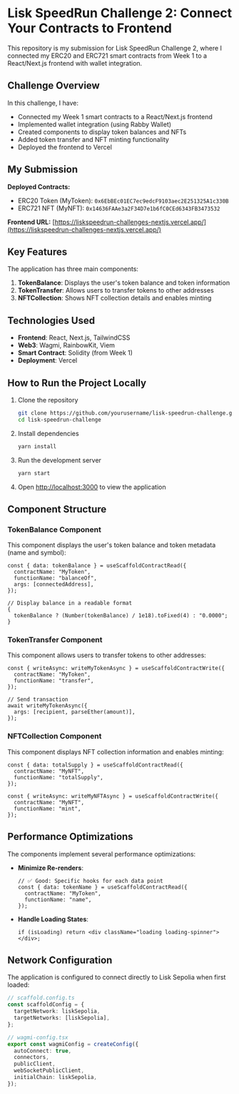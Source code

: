 # Lisk SpeedRun Challenge 2: Connect Your Contracts to Frontend

This repository is my submission for Lisk SpeedRun Challenge 2, where I connected my ERC20 and ERC721 smart contracts from Week 1 to a React/Next.js frontend with wallet integration.

## Challenge Overview

In this challenge, I have:

- Connected my Week 1 smart contracts to a React/Next.js frontend
- Implemented wallet integration (using Rabby Wallet)
- Created components to display token balances and NFTs
- Added token transfer and NFT minting functionality
- Deployed the frontend to Vercel

## My Submission

**Deployed Contracts:**

- ERC20 Token (MyToken): `0x6EbBEc01EC7ec9edcF9103aec2E251325A1c330B`
- ERC721 NFT (MyNFT): `0x14636FAAe3a2F34D7e1b6fC0CEd6343FB3473532`

**Frontend URL:** [https://liskspeedrun-challenges-nextjs.vercel.app/](https://liskspeedrun-challenges-nextjs.vercel.app/)

## Key Features

The application has three main components:

1. **TokenBalance**: Displays the user's token balance and token information
2. **TokenTransfer**: Allows users to transfer tokens to other addresses
3. **NFTCollection**: Shows NFT collection details and enables minting

## Technologies Used

- **Frontend**: React, Next.js, TailwindCSS
- **Web3**: Wagmi, RainbowKit, Viem
- **Smart Contract**: Solidity (from Week 1)
- **Deployment**: Vercel

## How to Run the Project Locally

1. Clone the repository

   ```bash
   git clone https://github.com/yourusername/lisk-speedrun-challenge.git
   cd lisk-speedrun-challenge
   ```

2. Install dependencies

   ```bash
   yarn install
   ```

3. Run the development server

   ```bash
   yarn start
   ```

4. Open [http://localhost:3000](http://localhost:3000) to view the application

## Component Structure

### TokenBalance Component

This component displays the user's token balance and token metadata (name and symbol):

```tsx
const { data: tokenBalance } = useScaffoldContractRead({
  contractName: "MyToken",
  functionName: "balanceOf",
  args: [connectedAddress],
});

// Display balance in a readable format
{
  tokenBalance ? (Number(tokenBalance) / 1e18).toFixed(4) : "0.0000";
}
```

### TokenTransfer Component

This component allows users to transfer tokens to other addresses:

```tsx
const { writeAsync: writeMyTokenAsync } = useScaffoldContractWrite({
  contractName: "MyToken",
  functionName: "transfer",
});

// Send transaction
await writeMyTokenAsync({
  args: [recipient, parseEther(amount)],
});
```

### NFTCollection Component

This component displays NFT collection information and enables minting:

```tsx
const { data: totalSupply } = useScaffoldContractRead({
  contractName: "MyNFT",
  functionName: "totalSupply",
});

const { writeAsync: writeMyNFTAsync } = useScaffoldContractWrite({
  contractName: "MyNFT",
  functionName: "mint",
});
```

## Performance Optimizations

The components implement several performance optimizations:

- **Minimize Re-renders**:

  ```tsx
  // ✅ Good: Specific hooks for each data point
  const { data: tokenName } = useScaffoldContractRead({
    contractName: "MyToken",
    functionName: "name",
  });
  ```

- **Handle Loading States**:
  ```tsx
  if (isLoading) return <div className="loading loading-spinner"></div>;
  ```

## Network Configuration

The application is configured to connect directly to Lisk Sepolia when first loaded:

```typescript
// scaffold.config.ts
const scaffoldConfig = {
  targetNetwork: liskSepolia,
  targetNetworks: [liskSepolia],
};

// wagmi-config.tsx
export const wagmiConfig = createConfig({
  autoConnect: true,
  connectors,
  publicClient,
  webSocketPublicClient,
  initialChain: liskSepolia,
});
```
